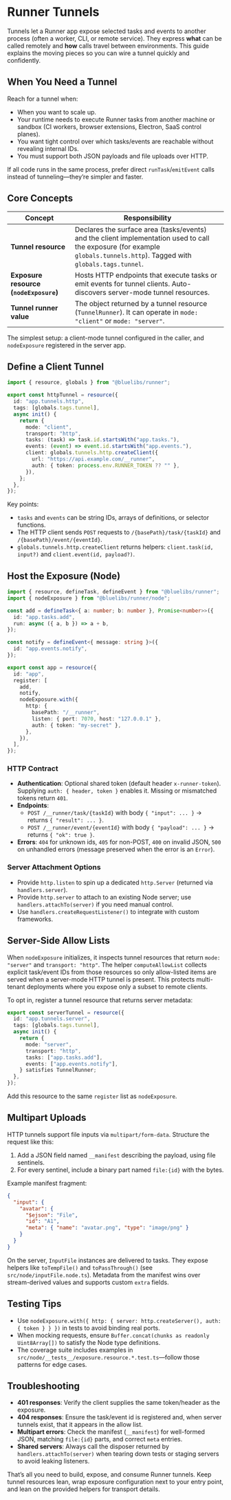 # Runner Tunnels

Tunnels let a Runner app expose selected tasks and events to another process (often a worker, CLI, or remote service). They express **what** can be called remotely and **how** calls travel between environments. This guide explains the moving pieces so you can wire a tunnel quickly and confidently.

## When You Need a Tunnel

Reach for a tunnel when:

- When you want to scale up.
- Your runtime needs to execute Runner tasks from another machine or sandbox (CI workers, browser extensions, Electron, SaaS control planes).
- You want tight control over which tasks/events are reachable without revealing internal IDs.
- You must support both JSON payloads and file uploads over HTTP.

If all code runs in the same process, prefer direct `runTask`/`emitEvent` calls instead of tunneling—they’re simpler and faster.

## Core Concepts

| Concept                                | Responsibility                                                                                                                                                            |
| -------------------------------------- | ------------------------------------------------------------------------------------------------------------------------------------------------------------------------- |
| **Tunnel resource**                    | Declares the surface area (tasks/events) and the client implementation used to call the exposure (for example `globals.tunnels.http`). Tagged with `globals.tags.tunnel`. |
| **Exposure resource (`nodeExposure`)** | Hosts HTTP endpoints that execute tasks or emit events for tunnel clients. Auto-discovers server-mode tunnel resources.                                                   |
| **Tunnel runner value**                | The object returned by a tunnel resource (`TunnelRunner`). It can operate in `mode: "client"` or `mode: "server"`.                                                        |

The simplest setup: a client-mode tunnel configured in the caller, and `nodeExposure` registered in the server app.

## Define a Client Tunnel

```ts
import { resource, globals } from "@bluelibs/runner";

export const httpTunnel = resource({
  id: "app.tunnels.http",
  tags: [globals.tags.tunnel],
  async init() {
    return {
      mode: "client",
      transport: "http",
      tasks: (task) => task.id.startsWith("app.tasks."),
      events: (event) => event.id.startsWith("app.events."),
      client: globals.tunnels.http.createClient({
        url: "https://api.example.com/__runner",
        auth: { token: process.env.RUNNER_TOKEN ?? "" },
      }),
    };
  },
});
```

Key points:

- `tasks` and `events` can be string IDs, arrays of definitions, or selector functions.
- The HTTP client sends `POST` requests to `/{basePath}/task/{taskId}` and `/{basePath}/event/{eventId}`.
- `globals.tunnels.http.createClient` returns helpers: `client.task(id, input?)` and `client.event(id, payload?)`.

## Host the Exposure (Node)

```ts
import { resource, defineTask, defineEvent } from "@bluelibs/runner";
import { nodeExposure } from "@bluelibs/runner/node";

const add = defineTask<{ a: number; b: number }, Promise<number>>({
  id: "app.tasks.add",
  run: async ({ a, b }) => a + b,
});

const notify = defineEvent<{ message: string }>({
  id: "app.events.notify",
});

export const app = resource({
  id: "app",
  register: [
    add,
    notify,
    nodeExposure.with({
      http: {
        basePath: "/__runner",
        listen: { port: 7070, host: "127.0.0.1" },
        auth: { token: "my-secret" },
      },
    }),
  ],
});
```

### HTTP Contract

- **Authentication**: Optional shared token (default header `x-runner-token`). Supplying `auth: { header, token }` enables it. Missing or mismatched tokens return `401`.
- **Endpoints**:
  - `POST /__runner/task/{taskId}` with body `{ "input": ... }` → returns `{ "result": ... }`.
  - `POST /__runner/event/{eventId}` with body `{ "payload": ... }` → returns `{ "ok": true }`.
- **Errors**: `404` for unknown ids, `405` for non-POST, `400` on invalid JSON, `500` on unhandled errors (message preserved when the error is an `Error`).

### Server Attachment Options

- Provide `http.listen` to spin up a dedicated `http.Server` (returned via `handlers.server`).
- Provide `http.server` to attach to an existing Node server; use `handlers.attachTo(server)` if you need manual control.
- Use `handlers.createRequestListener()` to integrate with custom frameworks.

## Server-Side Allow Lists

When `nodeExposure` initializes, it inspects tunnel resources that return `mode: "server"` and `transport: "http"`. The helper `computeAllowList` collects explicit task/event IDs from those resources so only allow-listed items are served when a server-mode HTTP tunnel is present. This protects multi-tenant deployments where you expose only a subset to remote clients.

To opt in, register a tunnel resource that returns server metadata:

```ts
export const serverTunnel = resource({
  id: "app.tunnels.server",
  tags: [globals.tags.tunnel],
  async init() {
    return {
      mode: "server",
      transport: "http",
      tasks: ["app.tasks.add"],
      events: ["app.events.notify"],
    } satisfies TunnelRunner;
  },
});
```

Add this resource to the same `register` list as `nodeExposure`.

## Multipart Uploads

HTTP tunnels support file inputs via `multipart/form-data`. Structure the request like this:

1. Add a JSON field named `__manifest` describing the payload, using file sentinels.
2. For every sentinel, include a binary part named `file:{id}` with the bytes.

Example manifest fragment:

```json
{
  "input": {
    "avatar": {
      "$ejson": "File",
      "id": "A1",
      "meta": { "name": "avatar.png", "type": "image/png" }
    }
  }
}
```

On the server, `InputFile` instances are delivered to tasks. They expose helpers like `toTempFile()` and `toPassThrough()` (see `src/node/inputFile.node.ts`). Metadata from the manifest wins over stream-derived values and supports custom `extra` fields.

## Testing Tips

- Use `nodeExposure.with({ http: { server: http.createServer(), auth: { token } } })` in tests to avoid binding real ports.
- When mocking requests, ensure `Buffer.concat(chunks as readonly Uint8Array[])` to satisfy the Node type definitions.
- The coverage suite includes examples in `src/node/__tests__/exposure.resource.*.test.ts`—follow those patterns for edge cases.

## Troubleshooting

- **401 responses**: Verify the client supplies the same token/header as the exposure.
- **404 responses**: Ensure the task/event id is registered and, when server tunnels exist, that it appears in the allow list.
- **Multipart errors**: Check the manifest (`__manifest`) for well-formed JSON, matching `file:{id}` parts, and correct `meta` entries.
- **Shared servers**: Always call the disposer returned by `handlers.attachTo(server)` when tearing down tests or staging servers to avoid leaking listeners.

That’s all you need to build, expose, and consume Runner tunnels. Keep tunnel resources lean, wrap exposure configuration next to your entry point, and lean on the provided helpers for transport details.
